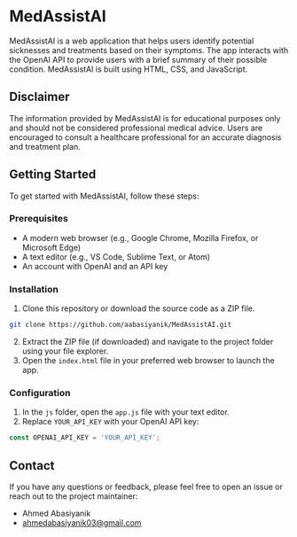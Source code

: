 # MedAssistAI

MedAssistAI is a web application that helps users identify potential sicknesses and treatments based on their symptoms. The app interacts with the OpenAI API to provide users with a brief summary of their possible condition. MedAssistAI is built using HTML, CSS, and JavaScript.

## Disclaimer

The information provided by MedAssistAI is for educational purposes only and should not be considered professional medical advice. Users are encouraged to consult a healthcare professional for an accurate diagnosis and treatment plan.

## Getting Started

To get started with MedAssistAI, follow these steps:

### Prerequisites

- A modern web browser (e.g., Google Chrome, Mozilla Firefox, or Microsoft Edge)
- A text editor (e.g., VS Code, Sublime Text, or Atom)
- An account with OpenAI and an API key

### Installation

1. Clone this repository or download the source code as a ZIP file.

```bash
git clone https://github.com/aabasiyanik/MedAssistAI.git
```
2. Extract the ZIP file (if downloaded) and navigate to the project folder using your file explorer.
3. Open the `index.html` file in your preferred web browser to launch the app.

### Configuration

1. In the `js` folder, open the `app.js` file with your text editor.
2. Replace `YOUR_API_KEY` with your OpenAI API key:
```javascript
const OPENAI_API_KEY = 'YOUR_API_KEY';
```
## Contact

If you have any questions or feedback, please feel free to open an issue or reach out to the project maintainer:

- Ahmed Abasiyanik
- [ahmedabasiyanik03@gmail.com](mailto:ahmedabasiyanik03@gmail.com)
